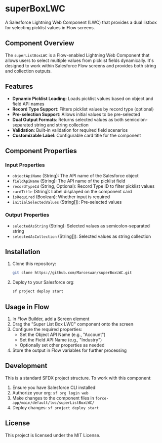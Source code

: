 # superBoxLWC

A Salesforce Lightning Web Component (LWC) that provides a dual listbox for selecting picklist values in Flow screens.

## Component Overview

The `superListBoxLWC` is a Flow-enabled Lightning Web Component that allows users to select multiple values from picklist fields dynamically. It's designed to work within Salesforce Flow screens and provides both string and collection outputs.

## Features

- **Dynamic Picklist Loading**: Loads picklist values based on object and field API names
- **Record Type Support**: Filters picklist values by record type (optional)
- **Pre-selection Support**: Allows initial values to be pre-selected
- **Dual Output Formats**: Returns selected values as both semicolon-separated string and string collection
- **Validation**: Built-in validation for required field scenarios
- **Customizable Label**: Configurable card title for the component

## Component Properties

### Input Properties
- `objectApiName` (String): The API name of the Salesforce object
- `fieldApiName` (String): The API name of the picklist field
- `recordTypeId` (String, Optional): Record Type ID to filter picklist values
- `cardTitle` (String): Label displayed on the component card
- `isRequired` (Boolean): Whether input is required
- `initialSelectedValues` (String[]): Pre-selected values

### Output Properties
- `selectedAsString` (String): Selected values as semicolon-separated string
- `selectedAsCollection` (String[]): Selected values as string collection

## Installation

1. Clone this repository:
   ```bash
   git clone https://github.com/Marceswan/superBoxLWC.git
   ```

2. Deploy to your Salesforce org:
   ```bash
   sf project deploy start
   ```

## Usage in Flow

1. In Flow Builder, add a Screen element
2. Drag the "Super List Box LWC" component onto the screen
3. Configure the required properties:
   - Set the Object API Name (e.g., "Account")
   - Set the Field API Name (e.g., "Industry")
   - Optionally set other properties as needed
4. Store the output in Flow variables for further processing

## Development

This is a standard SFDX project structure. To work with this component:

1. Ensure you have Salesforce CLI installed
2. Authorize your org: `sf org login web`
3. Make changes to the component files in `force-app/main/default/lwc/superListBoxLWC/`
4. Deploy changes: `sf project deploy start`

## License

This project is licensed under the MIT License.
